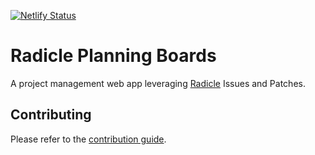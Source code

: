[![Netlify Status](https://api.netlify.com/api/v1/badges/c075cf10-4d89-44d1-bd53-44a58f9ef06f/deploy-status)](https://app.netlify.com/sites/chipper-wisp-c7553e/deploys)

# Radicle Planning Boards

A project management web app leveraging [Radicle](https://radicle.xyz/) Issues and Patches.

## Contributing

Please refer to the [contribution guide](CONTRIBUTING.md).

